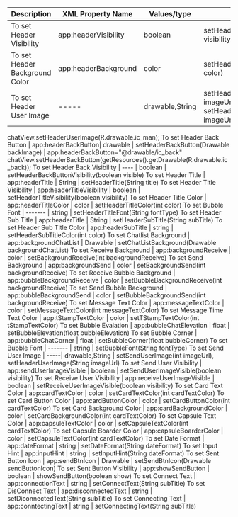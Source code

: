 

Description | XML Property Name | Values/type |  Java method |  Example
------------ | ------------- | ------------- | ------------- | -------------
To set Header Visibility | app:headerVisibility | boolean | setHeaderVisibility(boolean visibility) | app:headerVisibility="true" <br/> chatView.setHeaderVisibility(true);
To set Header Background Color | app:headerBackground| color | setHeaderBackgroundColor(int color) | app:headerBackground="@color/colorAccent" <br/> chatView.setHeaderBackgroundColor(getResources().getColor(R.color.colorAccent));
To set Header User Image | -----| drawable,String | setHeaderUserImage(int imageUrl), setHeaderUserImage(String imageUrl) |
chatView.setHeaderUserImage(R.drawable.ic_man);
To set Header Back Button | app:headerBackButton| drawable | setHeaderBackButton(Drawable backImage) |
app:headerBackButton="@drawable/ic_back" <br/> chatView.setHeaderBackButton(getResources().getDrawable(R.drawable.ic_back));
To set Header Back Visibility | ---- | boolean | setHeaderBackButtonVisibility(boolean visible)
To set Header Title | app:headerTitle | String | setHeaderTitle(String title)
To set Header Title Visibility | app:headerTitleVisibility | boolean | setHeaderTitleVisibility(boolean visibility) 
To set Header Title Color | app:headerTitleColor | color | setHeaderTitleColor(int color)
To set Bubble Font | ------- | string |  setHeaderTitleFont(String fontType)
To set Header Sub Title | app:headerTitle | String | setHeaderSubTitle(String subTitle) 
To set Header Sub Title Color | app:headerSubTitle | string |  setHeaderSubTitleColor(int color)
To set Chatlist Background | app:backgroundChatList | Drawable |  setChatListBackground(Drawable backgroundChatList)
To set Receive Background | app:backgroundReceive | color |  setBackgroundReceive(int backgroundReceive)
To set Send Background | app:backgroundSend | color |  setBackgroundSend(int backgroundReceive)
To set Receive Bubble Background | app:bubbleBackgroundReceive | color |  setBubbleBackgroundReceive(int backgroundReceive)
To set Send Bubble Background | app:bubbleBackgroundSend | color |  setBubbleBackgroundSend(int backgroundReceive)
To set Message Text Color | app:messageTextColor | color |  setMessageTextColor(int messageTextColor)
To set Message Time Text Color | app:tStampTextColor | color |  setTStampTextColor(int tStampTextColor)
To set Bubble Evalation | app:bubbleChatElevation | float |  setBubbleElevation(float bubbleElevation)
To set Bubble Corner | app:bubbleChatCorner | float |  setBubbleCorner(float bubbleCorner)
To set Bubble Font | ------- | string |  setBubbleFont(String fontType)
To set Send User Image | -----| drawable,String | setSendUserImage(int imageUrl), setHeaderUserImage(String imageUrl)
To set Send User Visibility | app:sendUserImageVisible | boolean | setSendUserImageVisible(boolean visibility)
To set Receive User Visibility | app:receiveUserImageVisible | boolean | setReceiveUserImageVisible(boolean visibility)
To set Card Text Color | app:cardTextColor | color | setCardTextColor(int cardTextColor)
To set Card Button Color | app:cardButtonColor | color | setCardButtonColor(int cardTextColor)
To set Card Background Color | app:cardBackgroundColor | color | setCardBackgroundColor(int cardTextColor)
To set Capsule Text Color | app:capsuleTextColor | color | setCapsuleTextColor(int cardTextColor)
To set Capsule Boarder Color | app:capsuleBoarderColor | color | setCapsuleTextColor(int cardTextColor)
To set Date Format | app:dateFormat | string | setDateFormat(String dateFormat)
To set Input Hint | app:inputHint | string | setInputHint(String dateFormat)
To set Sent Button Icon  | app:sendBtnIcon | Drawable | setSendBtnIcon(Drawable sendButtonIcon)
To set Sent Button Visibility  | app:showSendButton | boolean | showSendButton(boolean show)
To set Connect Text  | app:connectionText | string | setConnectText(String subTitle) 
To set DisConnect Text  | app:disconnectedText | string | setDiconnectedText(String subTitle) 
To set Connecting Text  | app:conntectingText | string | setConnectingText(String subTitle) 


